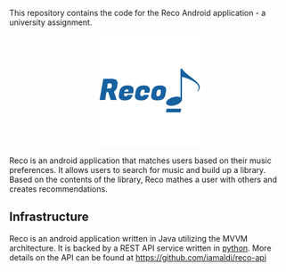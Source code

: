 This repository contains the code for the Reco Android application - a university assignment. 

<p align="center"><img src="https://github.com/iamaldi/Reco/blob/dev/app/src/main/res/drawable/reco_logo.png" /></p>

Reco is an android application that matches users based on their music preferences.
It allows users to search for music and build up a library.
Based on the contents of the library, Reco mathes a user with others and creates recommendations.

## Infrastructure
Reco is an android application written in Java utilizing the MVVM architecture.
It is backed by a REST API service written in [python](https://fastapi.tiangolo.com/).
More details on the API can be found at https://github.com/iamaldi/reco-api
